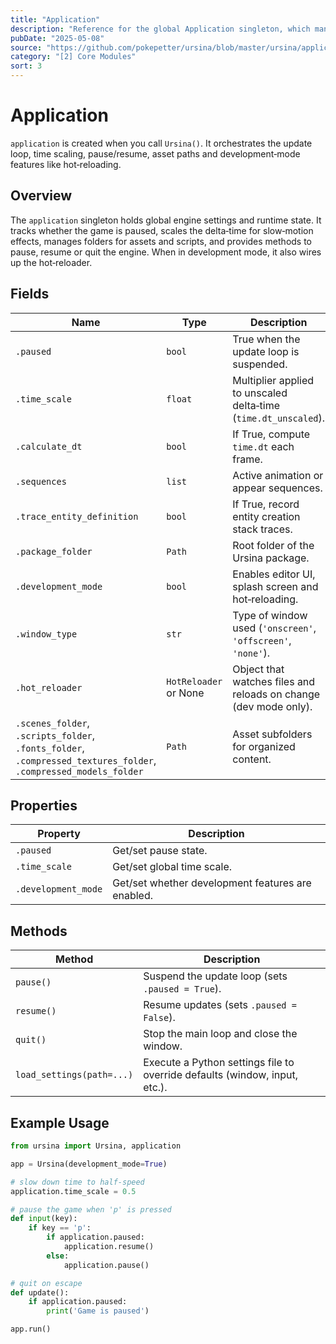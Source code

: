 ```yaml
---
title: "Application"
description: "Reference for the global Application singleton, which manages engine state, timing, asset folders, hot‑reloading and the main loop."
pubDate: "2025-05-08"
source: "https://github.com/pokepetter/ursina/blob/master/ursina/application.py"
category: "[2] Core Modules"
sort: 3
---
```


# Application

`application` is created when you call `Ursina()`. It orchestrates the update loop, time scaling, pause/resume, asset paths and development‑mode features like hot‑reloading.

## Overview

The `application` singleton holds global engine settings and runtime state. It tracks whether the game is paused, scales the delta‑time for slow‑motion effects, manages folders for assets and scripts, and provides methods to pause, resume or quit the engine. When in development mode, it also wires up the hot‑reloader.

## Fields

| Name                         | Type               | Description                                                             |
|------------------------------|--------------------|-------------------------------------------------------------------------|
| `.paused`                    | `bool`             | True when the update loop is suspended.                                 |
| `.time_scale`                | `float`            | Multiplier applied to unscaled delta‑time (`time.dt_unscaled`).         |
| `.calculate_dt`              | `bool`             | If True, compute `time.dt` each frame.                                  |
| `.sequences`                 | `list`             | Active animation or appear sequences.                                   |
| `.trace_entity_definition`   | `bool`             | If True, record entity creation stack traces.                           |
| `.package_folder`            | `Path`             | Root folder of the Ursina package.                                      |
| `.development_mode`          | `bool`             | Enables editor UI, splash screen and hot‑reloading.                     |
| `.window_type`               | `str`              | Type of window used (`'onscreen'`, `'offscreen'`, `'none'`).            |
| `.hot_reloader`              | `HotReloader` or None | Object that watches files and reloads on change (dev mode only).      |
| `.scenes_folder`, `.scripts_folder`, `.fonts_folder`, `.compressed_textures_folder`, `.compressed_models_folder` | `Path` | Asset subfolders for organized content. |

## Properties

| Property            | Description                                                       |
|---------------------|-------------------------------------------------------------------|
| `.paused`           | Get/set pause state.                                              |
| `.time_scale`       | Get/set global time scale.                                        |
| `.development_mode` | Get/set whether development features are enabled.                 |

## Methods

| Method                              | Description                                                                    |
|-------------------------------------|--------------------------------------------------------------------------------|
| `pause()`                           | Suspend the update loop (sets `.paused = True`).                              |
| `resume()`                          | Resume updates (sets `.paused = False`).                                       |
| `quit()`                            | Stop the main loop and close the window.                                       |
| `load_settings(path=...)`           | Execute a Python settings file to override defaults (window, input, etc.).     |

## Example Usage

```python
from ursina import Ursina, application

app = Ursina(development_mode=True)

# slow down time to half‑speed
application.time_scale = 0.5

# pause the game when 'p' is pressed
def input(key):
    if key == 'p':
        if application.paused:
            application.resume()
        else:
            application.pause()

# quit on escape
def update():
    if application.paused:
        print('Game is paused')

app.run()
